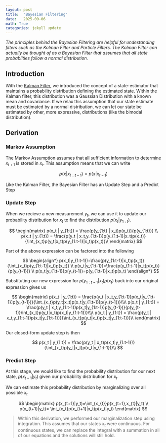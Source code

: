```yaml
---
layout: post
title:  "Bayesian Filtering"
date:   2025-09-06
math: True
categories: jekyll update
---
```



*The principles behind the Bayesian Filtering are helpful for undestanding filters such as the Kalman Filter and Particle Filters.  The Kalman Filter can actually be thought of as a Bayesian Filter that assumes that all state probablities follow a normal distribution.*


## Introduction
With the [Kalman Filter](https://mechtech7.github.io/jekyll/update/2025/09/04/kalman_filter_basics.html), we introduced the concept of a state-estimator that maintains a probability distribution defining the estimated state.  Within the Kalman filter, this distribution was a Gaussian Distribution with a known mean and covariance.  If we relax this assumption that our state estimate must be estimated by a normal distribution, we can let our state be estimated by other, more expressive, distributions (like the bimodal distribution).  

## Derivation
### Markov Assumption
The Markov Assumption assumes that all sufficient information to determine $x_{t+1}$ is stored in $x_t$.  This assumption means that we can write

$$
p(x|x_{1:t-1})=p(x|x_{t-1})
$$

Like the Kalman Filter, the Bayesian Filter has an Update Step and a Predict Step
### Update Step
When we recieve a new measurement $y_t$, we can use it to update our probability distribution for $x_t$ to find the distribution $p(x_t|y_{1:t})$.  

$$
\begin{matrix}
p(x_t | y_{1:t}) = \frac{p(y_{1:t} | x_t)p(x_t)}{p(y_{1:t})} \\
p(x_t | y_{1:t}) = \frac{p(y_t | x_t,y_{1:t-1})p(y_{1:t-1}|x_t)p(x_t)}{\int_{x_t}p(y_t|x_t)p(y_{1:t-1}|x_t)p(x_t)}\\
\end{matrix}
$$

Part of the above expression can be factored into the following

$$
\begin{align*}
p(x_t|y_{1:t-1})=\frac{p(y_{1:t-1}|x_t)p(x_t)}{\int_{x_t}p(y_{1:t-1}|x_t)p(x_t)} \\
p(x_t|y_{1:t-1})=\frac{p(y_{1:t-1}|x_t)p(x_t)}{p(y_{t-1})} \\
p(x_t|y_{1:t-1})p(y_{t-1})=p(y_{1:t-1}|x_t)p(x_t)
\end{align*}
$$

Substituting our new expression for $p(y_{1:t-1}\vert x_t)p(x_t)$ back into our original expression gives us

$$
\begin{matrix}
p(x_t | y_{1:t}) = \frac{p(y_t | x_t,y_{1:t-1})p(x_t|y_{1:t-1})p(y_{t-1})}{\int_{x_t}p(y_t|x_t)p(x_t|y_{1:t-1})p(y_{t-1})}\\\\
p(x_t | y_{1:t}) = \frac{p(y_t | x_t,y_{1:t-1})p(x_t|y_{1:t-1})p(y_{t-1})}{p(y_{t-1)}\int_{x_t}p(y_t|x_t)p(x_t|y_{1:t-1})}\\\\
p(x_t | y_{1:t}) = \frac{p(y_t | x_t,y_{1:t-1})p(x_t|y_{1:t-1})}{\int_{x_t}p(y_t|x_t)p(x_t|y_{1:t-1})}\\
\end{matrix}
$$

Our closed-form update step is then

$$
p(x_t | y_{1:t}) = \frac{p(y_t | x_t)p(x_t|y_{1:t-1})}{\int_{x_t}p(y_t|x_t)p(x_t|y_{1:t-1})}\\
$$

### Predict Step
At this stage, we would like to find the probability distribution for our next state, $p(x_{t+1}|y_t)$ given our probability distribution for $x_t$.

We can estimate this probability distribution by marginalizing over all possible $x_t$

$$
\begin{matrix}
p(x_{t+1}|y_t)=\int_{x_{t}}p(x_{t+1},x_{t}|y_t) \\
p(x_{t+1}|y_t)= \int_{x_t}p(x_{t+1}|x_t)p(x_t|y_t)
\end{matrix}
$$


>Within this derivation, we performed our marginalization step using integration. This assumes that our states $x_t$ were continuous.  For continuous states, we can replace the integral with a summation in all of our equations and the solutions will still hold.